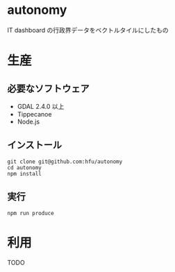 # autonomy
IT dashboard の行政界データをベクトルタイルにしたもの

# 生産
## 必要なソフトウェア
- GDAL 2.4.0 以上
- Tippecanoe
- Node.js

## インストール
```console
git clone git@github.com:hfu/autonomy
cd autonomy
npm install
```

## 実行
```console
npm run produce
```

# 利用
TODO

